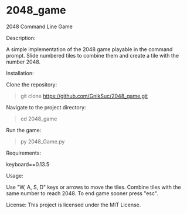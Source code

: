 # 2048_game
2048 Command Line Game

Description:

A simple implementation of the 2048 game playable in the command prompt. Slide numbered tiles to combine them and create a tile with the number 2048.


Installation:

Clone the repository:
> git clone https://github.com/GnikSuc/2048_game.git

Navigate to the project directory:
> cd 2048_game

Run the game:
> py 2048_Game.py


Requirements:

keyboard==0.13.5


Usage: 

Use "W, A, S, D" keys or arrows to move the tiles. Combine tiles with the same number to reach 2048. To end game sooner press "esc".


License:
This project is licensed under the MIT License.

